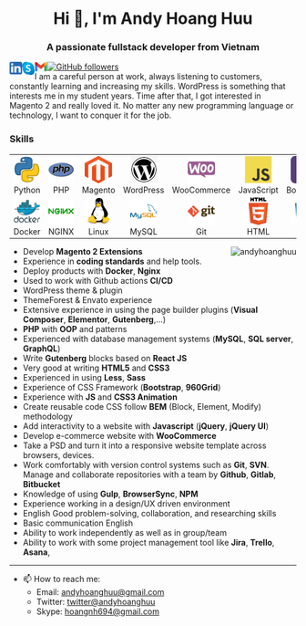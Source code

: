<h1 align="center">Hi 👋, I'm Andy Hoang Huu</h1>
<h3 align="center">A passionate fullstack developer from Vietnam</h3>

<a href="https://www.linkedin.com/in/andyhoanghuu/">
  <img align="left" alt="AndyHoangHuu's LinkedIN" width="22px" src="/logo/linkedin.png" />
</a>
<a href="https://join.skype.com/invite/NfQ8gVnQ0bQj">
  <img align="left" alt="AndyHoangHuu's Skype" width="22px" src="/logo/skype.png" />
</a>
<a href="mailto:andyhoanghuu@gmail.com">
  <img align="left" alt="AndyHoangHuu's Gmail" width="22px" src="/logo/gmail.png" />
</a>
<a href="https://github.com/andyhoanghuu?tab=followers">
    <img alt="GitHub followers" src="https://img.shields.io/github/followers/andyhoanghuu?color=green&logo=github">
</a>

<br />
I am a careful person at work, always listening to customers, constantly learning and increasing my skills. WordPress is something that interests me in my student years. Time after that, I got interested in Magento 2 and really loved it. No matter any new programming language or technology, I want to conquer it for the job.
<h3 align="left">Skills</h3>
<table>
  <tr>
    <td align="center" width="96">
      <a href="#andyhoanghuu-tech">
        <img src="/logo/python.png" width="48" height="48" alt="Python" />
      </a>
      <br>Python
    </td>
    <td align="center" width="96">
      <a href="#andyhoanghuu-tech">
        <img src="/logo/php.png" width="48" height="48" alt="PHP" />
      </a>
      <br>PHP
    </td>
    <td align="center" width="96">
      <a href="#andyhoanghuu-tech">
        <img src="/logo/magento.png" width="48" height="48" alt="Magento" />
      </a>
      <br>Magento
    </td>
    <td align="center" width="96">
      <a href="#andyhoanghuu-tech">
        <img src="/logo/wordpress.png" width="48" height="48" alt="WordPress" />
      </a>
      <br>WordPress
    </td>
    <td align="center" width="96">
      <a href="#andyhoanghuu-tech">
        <img src="/logo/woocommerce.png" width="48" height="48" alt="WooCommerce" />
      </a>
      <br>WooCommerce
    </td>
    <td align="center" width="96">
      <a href="#andyhoanghuu-tech">
        <img src="https://raw.githubusercontent.com/devicons/devicon/master/icons/javascript/javascript-original.svg" width="48" height="48" alt="JavaScript" />
      </a>
      <br>JavaScript
    </td>
    <td align="center" width="96">
      <a href="#andyhoanghuu-tech">
        <img src="https://raw.githubusercontent.com/github/explore/80688e429a7d4ef2fca1e82350fe8e3517d3494d/topics/bootstrap/bootstrap.png" width="48" height="48" alt="Bootstrap" />
      </a>
      <br>Bootstrap
    </td>
    <td align="center" width="96">
      <a href="#andyhoanghuu-tech">
        <img src="https://raw.githubusercontent.com/github/explore/80688e429a7d4ef2fca1e82350fe8e3517d3494d/topics/sass/sass.png" width="48" height="48" alt="Sass" />
      </a>
      <br>Sass
    </td>
  </tr>
  <tr>
    <td align="center" width="96"> 
      <a href="#andyhoanghuu-tech" >
        <img src="https://raw.githubusercontent.com/devicons/devicon/master/icons/docker/docker-original-wordmark.svg" width="48" height="48" alt="Docker" />
      </a>
      <br>Docker
    </td>
    <td align="center" width="96"> 
      <a href="#andyhoanghuu-tech" >
        <img src="https://raw.githubusercontent.com/devicons/devicon/master/icons/nginx/nginx-original.svg" width="48" height="48" alt="Nginx" />
      </a>
      <br>NGINX
    </td>
    <td align="center" width="96"> 
      <a href="#andyhoanghuu-tech" >
        <img src="https://raw.githubusercontent.com/devicons/devicon/master/icons/linux/linux-original.svg" width="48" height="48" alt="Linux" />
      </a>
      <br>Linux
    </td>
    <td align="center" width="96">
      <a href="#andyhoanghuu-tech">
        <img src="https://raw.githubusercontent.com/devicons/devicon/master/icons/mysql/mysql-original-wordmark.svg" width="48" height="48" alt="MySQL" />
      </a>
      <br>MySQL
    </td>
    <td align="center"  width="96">
      <a href="#andyhoanghuu-tech">
        <img src="https://raw.githubusercontent.com/github/explore/80688e429a7d4ef2fca1e82350fe8e3517d3494d/topics/git/git.png" width="48" height="48" alt="Git" />
      </a>
      <br>Git
    </td>
    <td align="center"  width="96">
      <a href="#andyhoanghuu-tech">
        <img src="https://raw.githubusercontent.com/github/explore/80688e429a7d4ef2fca1e82350fe8e3517d3494d/topics/html/html.png" width="48" height="48" alt="HTML" />
      </a>
      <br>HTML
    </td>
    <td align="center"  width="96">
      <a href="#andyhoanghuu-tech">
        <img src="https://raw.githubusercontent.com/github/explore/80688e429a7d4ef2fca1e82350fe8e3517d3494d/topics/css/css.png" width="48" height="48" alt="CSS" />
      </a>
      <br>CSS
    </td>
  </tr>
</table>

<a href="#andyhoanghuu-title">
  <img src="https://github-readme-stats.vercel.app/api?username=andyhoanghuu&show_icons=true&count_private=true&include_all_commits=true&theme=gotham" alt="andyhoanghuu" align="right" />
</a>

- Develop **Magento 2 Extensions**
- Experience in **coding standards** and help tools.
- Deploy products with **Docker**, **Nginx**
- Used to work with Github actions **CI/CD**
- WordPress theme & plugin
- ThemeForest & Envato experience
- Extensive experience in using the page builder plugins (**Visual Composer**, **Elementor**, **Gutenberg**,...)
- **PHP** with **OOP** and patterns
- Experienced with database management systems (**MySQL**, **SQL server**, **GraphQL**)
- Write **Gutenberg** blocks based on **React JS**
- Very good at writing **HTML5** and **CSS3**
- Experienced in using **Less**, **Sass**
- Experience of CSS Framework (**Bootstrap**, **960Grid**)
- Experience with **JS** and **CSS3 Animation**
- Create reusable code CSS follow **BEM** (Block, Element, Modify) methodology
- Add interactivity to a website with **Javascript** (**jQuery**, **jQuery UI**)
- Develop e-commerce website with **WooCommerce**
- Take a PSD and turn it into a responsive website template across browsers, devices.
- Work comfortably with version control systems such as **Git**, **SVN**. Manage and collaborate repositories with a team by **Github**, **Gitlab**, **Bitbucket**
- Knowledge of using **Gulp**, **BrowserSync**, **NPM**
- Experience working in a design/UX driven environment
- English Good problem-solving, collaboration, and researching skills
- Basic communication English
- Ability to work independently as well as in group/team
- Ability to work with some project management tool like **Jira**, **Trello**, **Asana**, 

---
- 📫 How to reach me:
    - Email: [andyhoanghuu@gmail.com](mailto:andyhoanghuu@gmail.com)
    - Twitter: [twitter@andyhoanghuu](https://twitter.com/andyhoanghuu/)
    - Skype: [hoangnh694@gmail.com](https://join.skype.com/invite/NfQ8gVnQ0bQj)
